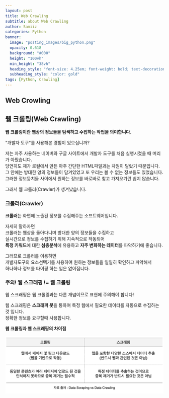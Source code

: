 ```yaml
---
layout: post
title: Web Crawling
subtitle: about Web Crawling
author: Samiiz
categories: Python
banner:
  image: "posting_images/big_python.png"
  opacity: 0.618
  background: "#000"
  height: "100vh"
  min_height: "38vh"
  heading_style: "font-size: 4.25em; font-weight: bold; text-decoration: underline"
  subheading_style: "color: gold"
tags: [Python, Crawling]
---
```


## Web Crowling
## 웹 크롤링(Web Crawling)
**웹 크롤링이란 웹상의 정보들을 탐색하고 수집하는 작업을 의미합니다.**  
  
"개발자 도구"를 사용해본 경험이 있으십니까?  
  
저는 자주 사용하는 네이버와 구글 사이트에서 개발자 도구를 처음 실행시켰을 때 머리가 아팠습니다.  
당연히도 제가 로컬에서 만든 아주 간단한 HTML파일과는 차원이 달랐기 때문입니다.  
그 안에는 방대한 양의 정보들이 담겨있었고 또 우리는 볼 수 없는 정보들도 있었습니다.  
그러한 정보뭉치들 사이에서 원하는 정보를 바로바로 찾고 가져오기란 쉽지 않습니다.

그래서 웹 크롤러(Crawler)가 생겨났습니다.

### 크롤러(Crawler)
**크롤러**는 화면에 노출된 정보를 수집해주는 소프트웨어입니다.  

자세히 말하자면  
크롤러는 웹상을 돌아다니며 방대한 양의 정보들을 수집하고  
실시간으로 정보를 수집하기 위해 지속적으로 작동되어  
**특정 키워드**에 대한 **심층분석**에 유용하고 **자주 변화하는 데이터**를 파악하기에 좋습니다.   

그러므로 크롤러를 이용하면      
개발자도구의 요소선택기를 사용하여 원하는 정보들을 일일히 확인하고 파악해서  
하나하나 정보를 타이핑 하는 일은 없어집니다.

### 주의!    웹 스크래핑 != 웹 크롤링
  
웹 스크래핑은 웹 크롤링과는 다른 개념이므로 표현에 주의해야 합니다!  

웹 스크래핑은 **스크래퍼 봇**을 통하여 특정 웹에서 필요한 데이터를 자동으로 수집하는 것 입니다.  
정확한 정보를 요구할때 사용합니다.  
  
  
**웹 크롤링과 웹 스크래핑의 차이점**  

![table](/posting_images/크롤링%20스크래핑%20차이.png "table image")




